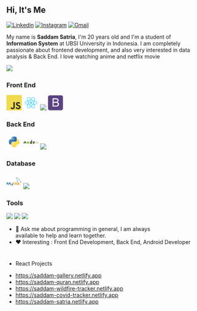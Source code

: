 ## Hi, It's Me
[![Linkedin](https://img.shields.io/badge/-LinkedIn-blue?style=flat&logo=Linkedin&logoColor=white)](https://id.linkedin.com/in/saddam-satria-ardhi-837570170)
[![Instagram](https://img.shields.io/badge/-Instagram-c13584?style=flat&labelColor=c13584&logo=instagram&logoColor=white)](instagram.com/saddamsatria_12)
[![Gmail](https://img.shields.io/badge/-Gmail-c14438?style=flat&logo=Gmail&logoColor=white)](mailto:karier.saddamsatria@gmail.com)


My name is **Saddam Satria**, I'm 20 years old and I'm a student of **Information System** at UBSI University in Indonesia.
I am completely passionate about frontend development, and also very interested in data analysis & Back End. I love watching anime and netflix movie 

<img src= "https://i.pinimg.com/originals/3d/f0/bf/3df0bf305487fbfca17639acc181efab.gif"/>

 ### Front End
 <code><img height="40" src="https://raw.githubusercontent.com/github/explore/80688e429a7d4ef2fca1e82350fe8e3517d3494d/topics/javascript/javascript.png"></code>
<code><img height="40" src="https://raw.githubusercontent.com/github/explore/80688e429a7d4ef2fca1e82350fe8e3517d3494d/topics/react/react.png"></code>
<code><img height="40" src="https://cdn.icon-icons.com/icons2/836/PNG/512/Android_icon-icons.com_66772.png"></code>
<code><img height="40" src="https://raw.githubusercontent.com/devicons/devicon/master/icons/bootstrap/bootstrap-plain.svg"></code>
### Back End
<code><img height="40" src="https://raw.githubusercontent.com/github/explore/80688e429a7d4ef2fca1e82350fe8e3517d3494d/topics/python/python.png"></code>
<code><img height="40" src="https://raw.githubusercontent.com/devicons/devicon/master/icons/nodejs/nodejs-original-wordmark.svg"></code>
<code><img height="40" src="https://images.ctfassets.net/23aumh6u8s0i/3StIC3FCZtbY5rLBGi9a6o/bb282ccfdf1faf2faf9986717d63b27e/laravel-6-logo"></code>

### Database
<code><img height="40" src="https://raw.githubusercontent.com/devicons/devicon/master/icons/mysql/mysql-original-wordmark.svg"></code>
<code><img height="40" src="https://sekolahlinux.com/wp-content/uploads/2016/04/0B33Jt3ad_zj9YlR6RDhtdjFyVDQ.png"></code>

### Tools 
<code><img height="40" src="https://encrypted-tbn0.gstatic.com/images?q=tbn:ANd9GcThbDSylIf9McRUKgXbvitPzKh9iORol6hX2g&usqp=CAU"></code>
<code><img height="40" src="https://cdn.freelogovectors.net/wp-content/uploads/2020/12/postman-logo.png"></code>
<code><img height="40" src="https://upload.wikimedia.org/wikipedia/commons/thumb/9/9a/Visual_Studio_Code_1.35_icon.svg/1024px-Visual_Studio_Code_1.35_icon.svg.png"></code>


- 💬 Ask me about programming in general, I am always <br> available to help and learn together.
- ❤️ Interesting : Front End Development, Back End, Android Developer
#

-    React Projects 
* https://saddam-gallery.netlify.app
*  https://saddam-quran.netlify.app
*  https://saddam-wildfire-tracker.netlify.app
*  https://saddam-covid-tracker.netlify.app
*  https://saddam-satria.netlify.app
